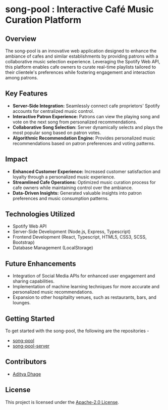 # song-pool : Interactive Café Music Curation Platform

## Overview

The song-pool is an innovative web application designed to enhance the ambiance of cafes and similar establishments by providing patrons with a collaborative music selection experience. Leveraging the Spotify Web API, this platform enables cafe owners to curate real-time playlists tailored to their clientele's preferences while fostering engagement and interaction among patrons.

## Key Features

- **Server-Side Integration:** Seamlessly connect cafe proprietors' Spotify accounts for centralized music control.
- **Interactive Patron Experience:** Patrons can view the playing song and vote on the next song from personalized recommendations.
- **Collaborative Song Selection:** Server dynamically selects and plays the most popular song based on patron votes.
- **Algorithmic Recommendation Engine:** Provides personalized music recommendations based on patron preferences and voting patterns.

## Impact

- **Enhanced Customer Experience:** Increased customer satisfaction and loyalty through a personalized music experience.
- **Streamlined Cafe Operations:** Optimized music curation process for cafe owners while maintaining control over the ambiance.
- **Data-Driven Insights:** Generated valuable insights into patron preferences and music consumption patterns.

## Technologies Utilized

- Spotify Web API
- Server-Side Development (Node.js, Express, Typescript)
- Frontend Development (React, Typescript, HTML5, CSS3, SCSS, Bootstrap)
- Database Management (LocalStorage)

## Future Enhancements

- Integration of Social Media APIs for enhanced user engagement and sharing capabilities.
- Implementation of machine learning techniques for more accurate and personalized music recommendations.
- Expansion to other hospitality venues, such as restaurants, bars, and lounges.

## Getting Started

To get started with the song-pool, the following are the repositories -

- [song-pool](https://github.com/adi-sd/song-pool)
- [song-pool-server](https://github.com/adi-sd/song-pool-server)

## Contributors

- [Aditya Dhage](https://github.com/adi-sd)

## License

This project is licensed under the [Apache-2.0 License](LICENSE).
